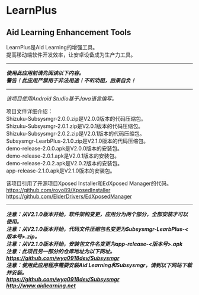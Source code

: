 # LearnPlus
## Aid Learning Enhancement Tools
LearnPlus是Aid Learning的增强工具。  
提高移动端软件开发效率，让安卓设备成为生产力工具。  
****************************************************************************
***使用此应用前请先阅读以下内容。***  
***警告！此应用严禁用于非法用途！不听劝阻，后果自负！***
****************************************************************************
*该项目使用Android Studio基于Java语言编写。*  

项目文件详细介绍：  
Shizuku-Subsysmgr-2.0.0.zip是V2.0.0版本的代码压缩包。  
Shizuku-Subsysmgr-2.0.1.zip是V2.0.1版本的代码压缩包。  
Shizuku-Subsysmgr-2.0.2.zip是V2.0.1版本的代码压缩包。  
Subsysmgr-LearbPlus-2.1.0.zip是V2.1.0版本的代码压缩包。  
demo-release-2.0.0.apk是V2.0.0版本的安装包。  
demo-release-2.0.1.apk是V2.0.1版本的安装包。  
demo-release-2.0.2.apk是V2.0.2版本的安装包。  
app-release-2.1.0.apk是V2.1.0版本的安装包。  

该项目引用了开源项目Xposed Installer和EdXposed Manager的代码。  
https://github.com/rovo89/XposedInstaller  
https://github.com/ElderDrivers/EdXposedManager  
****************************************************************************
***注意：从V2.1.0版本开始，软件架构变更，应用分为两个部分，全部安装才可以使用。***  
***注意：从V2.1.0版本开始，代码文件压缩包名变更为Subsysmgr-LearbPlus-<版本号>.zip。***  
***注意：从V2.1.0版本开始，安装包文件名变更为app-release-<版本号>.apk***  
***注意：此项目另一部分的仓库地址为以下网址。***  
***https://github.com/wyq0918dev/Subsysmgr***  
***注意：使用此应用程序需要安装Aid Learning和Subsysmgr，请到以下网站下载并安装。***  
***https://github.com/wyq0918dev/Subsysmgr***  
***http://www.aidlearning.net***  
